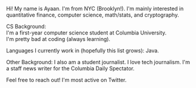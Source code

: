 Hi! My name is Ayaan. I'm from NYC (Brooklyn!). I'm mainly interested in 
quantitative finance, computer science, math/stats, and cryptography. 

CS Background:   
I'm a first-year computer science student at Columbia University.   
I'm pretty bad at coding (always learning). 

Languages I currently work in (hopefully this list grows): Java. 

Other Background: 
I also am a student journalist. I love tech journalism. 
I'm a staff news writer for the Columbia Daily Spectator.  

Feel free to reach out! I'm most active on Twitter. 
